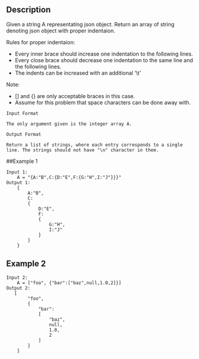 ## Description

Given a string A representating json object. Return an array of string denoting json object with proper indentaion.

Rules for proper indentaion:
* Every inner brace should increase one indentation to the following lines.
* Every close brace should decrease one indentation to the same line and the following lines.
* The indents can be increased with an additional ‘\t’

Note:
* [] and {} are only acceptable braces in this case.
* Assume for this problem that space characters can be done away with.

```
Input Format

The only argument given is the integer array A.
```

```
Output Format

Return a list of strings, where each entry corresponds to a single line. The strings should not have "\n" character in them.
```

##Example 1

```
Input 1:
    A = "{A:"B",C:{D:"E",F:{G:"H",I:"J"}}}"
Output 1:
    { 
        A:"B",
        C: 
        { 
            D:"E",
            F: 
            { 
                G:"H",
                I:"J"
            } 
        } 
    }
```

## Example 2

```
Input 2:
    A = ["foo", {"bar":["baz",null,1.0,2]}]
Output 2:
   [
        "foo", 
        {
            "bar":
            [
                "baz", 
                null, 
                1.0, 
                2
            ]
        }
    ]
```